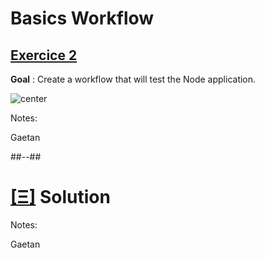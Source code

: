 <!-- .slide: class="exercice" -->

# Basics Workflow

## [Exercice 2](https://github.com/sfeir-open-source/sfeir-school-github-actions/blob/main/steps/02-GA-Basics/README.md)

**Goal** : Create a workflow that will test the Node application.

![center](https://media.giphy.com/media/BpGWitbFZflfSUYuZ9/giphy.gif)


Notes:

Gaetan

##--##
<!-- .slide: class="transition blue"-->

# [[Ξ]](https://github.com/sfeir-open-source/sfeir-school-github-actions/tree/main/steps/02-GA-Basics-solution) Solution

Notes:

Gaetan